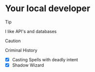 # Your local developer

> [!TIP]
> I like API's and databases

>[!CAUTION]
>Criminal History
>
> - [x] Casting Spells with deadly intent
> - [x] Shadow Wizard

